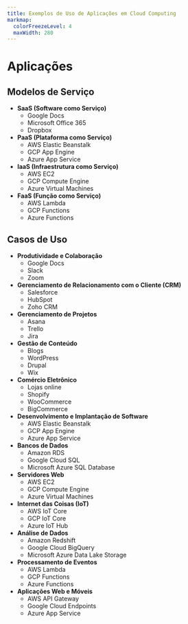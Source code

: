 ```yaml
---
title: Exemplos de Uso de Aplicações em Cloud Computing
markmap:
  colorFreezeLevel: 4
  maxWidth: 280
---
```

 
# Aplicações

## Modelos de Serviço

* **SaaS (Software como Serviço)** 
  * Google Docs 
  * Microsoft Office 365 
  * Dropbox
* **PaaS (Plataforma como Serviço)** 
  * AWS Elastic Beanstalk 
  * GCP App Engine 
  * Azure App Service
* **IaaS (Infraestrutura como Serviço)**  
  * AWS EC2 
  * GCP Compute Engine 
  * Azure Virtual Machines
* **FaaS (Função como Serviço)**  
  * AWS Lambda 
  * GCP Functions 
  * Azure Functions

## Casos de Uso

* **Produtividade e Colaboração**  
  * Google Docs 
  * Slack 
  * Zoom
* **Gerenciamento de Relacionamento com o Cliente (CRM)**  
  * Salesforce 
  * HubSpot 
  * Zoho CRM
* **Gerenciamento de Projetos**  
  * Asana 
  * Trello 
  * Jira
* **Gestão de Conteúdo** 
  * Blogs 
  * WordPress 
  * Drupal 
  * Wix
* **Comércio Eletrônico** 
  * Lojas online 
  * Shopify 
  * WooCommerce 
  * BigCommerce
* **Desenvolvimento e Implantação de Software**  
  * AWS Elastic Beanstalk 
  * GCP App Engine 
  * Azure App Service
* **Bancos de Dados**  
  * Amazon RDS 
  * Google Cloud SQL 
  * Microsoft Azure SQL Database
* **Servidores Web**  
  * AWS EC2 
  * GCP Compute Engine 
  * Azure Virtual Machines
* **Internet das Coisas (IoT)**  
  * AWS IoT Core 
  * GCP IoT Core 
  * Azure IoT Hub
* **Análise de Dados**  
  * Amazon Redshift 
  * Google Cloud BigQuery 
  * Microsoft Azure Data Lake Storage
* **Processamento de Eventos**  
  * AWS Lambda 
  * GCP Functions 
  * Azure Functions
* **Aplicações Web e Móveis**  
  * AWS API Gateway 
  * Google Cloud Endpoints 
  * Azure App Service


